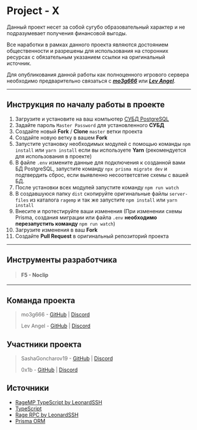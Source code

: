 # Project - X

Данный проект несет за собой сугубо образовательный характер и не подразумевает получения финансовой выгоды.

Все наработки в рамках данного проекта являются достоянием общественности и разрешены для использования на сторонних ресурсах с обязательным указанием ссылки на оригинальный источник.

Для опубликования данной работы как полноценного игрового сервера необходимо предварительно связаться с **_[mo3g666](https://discordapp.com/users/297425280912588811/)_** или **_[Lev Angel](https://discordapp.com/users/821395962051559426/)_**.

---

## Инструкция по началу работы в проекте

1. Загрузите и установите на ваш компьютер [СУБД PostgreSQL](https://www.postgresql.org/download/)
2. Задайте пароль `Master Password` для установленного **СУБД**
3. Создайте новый **Fork** / **Clone** `master` ветки проекта
4. Создайте новую ветку в вашем **Fork**
5. Запустите установку необходимых модулей с помощью команды `npm install` или `yarn install` если вы используете **Yarn** (рекомендуется для использования в проекте)
6. В файле `.env` измените данные для подключения к созданной вами БД PostgreSQL, запустите команду `npx prisma migrate dev` и подтвердить сброс, если выявленно несоответсвтие схемы с вашей БД.
7. После установки всех модулей запустите команду `npm run watch`
8. В создавшуюся папку `dist` скопируйте оригинальные файлы `server-files` из каталога `ragemp` и так же запустите `npm install` или `yarn install`
9. Внесите и протестируйте ваши изменения (При изменении схемы Prisma, создания миграции или файла `.env` **необходимо перезапустить команду** `npm run watch`)
10. Загрузите изменения в ваш **Fork**
11. Создайте **Pull Request** в оригинальный репозиторий проекта

---

## Инструменты разработчика

> #### F5 - Noclip

---

## Команда проекта

> mo3g666 - [GitHub](https://github.com/mo3g666) | [Discord](https://discordapp.com/users/297425280912588811/)
>
> Lev Angel - [GitHub](https://github.com/mike-hammer) | [Discord](https://discordapp.com/users/821395962051559426/)

## Участники проекта

> SashaGoncharov19 - [GitHub](https://github.com/SashaGoncharov19) | [Discord](https://discordapp.com/users/314095628798001153/)
>
> 0x1b - [GitHub](https://github.com/exodie) | [Discord](https://discordapp.com/users/770344408222400524/)

## Источники

- [RageMP TypeScript by LeonardSSH](https://github.com/LeonardSSH/ragemp-typescript)
- [TypeScript](https://www.typescriptlang.org/)
- [Rage RPC by LeonardSSH](https://github.com/LeonardSSH/rage-rpc)
- [Prisma ORM](https://www.prisma.io/)
